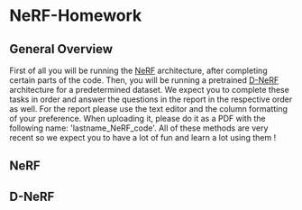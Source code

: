 # NeRF-Homework
## General Overview
First of all you will be running the [NeRF](https://arxiv.org/pdf/2003.08934.pdf) architecture, after completing certain parts of the code. Then, you will be running a pretrained [D-NeRF](https://arxiv.org/pdf/2008.02268.pdf) architecture for a predetermined dataset. We expect you to complete these tasks in order and answer the questions in the report in the respective order as well. For the report please use the text editor and the column formatting of your preference. When uploading it, please do it as a PDF with the following name: 'lastname_NeRF_code'. All of these methods are very recent so we expect you to have a lot of fun and learn a lot using them ! 
## NeRF

## D-NeRF

